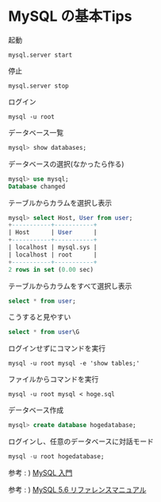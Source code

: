 # MySQL の基本Tips

起動
```shell
mysql.server start
```

停止
```shell
mysql.server stop
```

ログイン
```shell
mysql -u root
```

データベース一覧
```sql
mysql> show databases;
```

データベースの選択(なかったら作る)
```sql
mysql> use mysql;
Database changed
```

テーブルからカラムを選択し表示
```sql
mysql> select Host, User from user;
+-----------+-----------+
| Host      | User      |
+-----------+-----------+
| localhost | mysql.sys |
| localhost | root      |
+-----------+-----------+
2 rows in set (0.00 sec)
```

テーブルからカラムをすべて選択し表示
```sql
select * from user;
```
こうすると見やすい
```sql
select * from user\G
```

ログインせずにコマンドを実行
```shell
mysql -u root mysql -e 'show tables;'
```

ファイルからコマンドを実行
```shell
mysql -u root mysql < hoge.sql
```

データベース作成
```sql
mysql> create database hogedatabase;
```

ログインし、任意のデータベースに対話モード
```sql
mysql -u root hogedatabase;
```


参考 : ) [MySQL 入門](https://qiita.com/okamuuu/items/c4efb7dc606d9efe4282)

参考 : ) [MySQL 5.6 リファレンスマニュアル](https://dev.mysql.com/doc/refman/5.6/ja/)
